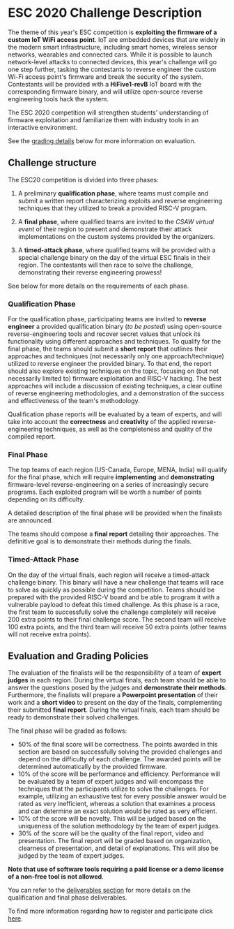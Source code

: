 ESC 2020 Challenge Description
==============================


The theme of this year's ESC competition is **exploiting the firmware of a custom IoT WiFi access point**. IoT are embedded devices that are widely in the modern smart infrastructure, including smart homes, wireless sensor networks, wearables and connected cars. While it is possible to launch network-level attacks to connected devices, this year's challenge will go one step further, tasking the contestants to reverse engineer the custom Wi-Fi access point's firmware and break the security of the system. Contestants will be provided with a **HiFive1-revB** IoT board with the corresponding firmware binary, and will utilize open-source reverse engineering tools hack the system.

The ESC 2020 competition will strengthen students' understanding of firmware exploitation and familiarize them with industry tools in an interactive environment.

See the [grading details](#evaluation-and-grading-policies) below for more information on evaluation.


## Challenge structure

The ESC20 competition is divided into three phases:

1. A preliminary **qualification phase**, where teams must compile and submit a written report characterizing exploits and reverse engineering techniques that they utilized to break a provided RISC-V program.

2. A **final phase**, where qualified teams are invited to the *CSAW virtual event* of their region to present and demonstrate their attack implementations on the custom systems provided by the organizers.

3. A **timed-attack phase**, where qualified teams will be provided with a special challenge binary on the day of the virtual ESC finals in their region. The contestants will then race to solve the challenge, demonstrating their reverse engineering prowess!

See below for more details on the requirements of each phase.


### Qualification Phase

For the qualification phase, participating teams are invited to **reverse engineer** a provided qualification binary (*to be posted*) using open-source reverse-engineering tools and recover secret values that unlock its functionality using different approaches and techniques. To qualify for the final phase, the teams should submit a **short report** that outlines their approaches and techniques (not necessarily only one approach/technique) utilized to reverse engineer the provided binary. To that end, the report should also explore existing techniques on the topic, focusing on (but not necessarily limited to) firmware exploitation and RISC-V hacking. The best approaches will include a discussion of existing techniques, a clear outline of reverse engineering methodologies, and a demonstration of the success and effectiveness of the team's methodology.

Qualification phase reports will be evaluated by a team of experts, and will take into account the **correctness** and **creativity** of the applied reverse-engineering techniques, as well as the completeness and quality of the compiled report.

### Final Phase

The top teams of each region (US-Canada, Europe, MENA, India) will qualify for the final phase, which will require **implementing** and **demonstrating** firmware-level reverse-engineering on a series of increasingly secure programs. Each exploited program will be worth a number of points depending on its difficulty.

A detailed description of the final phase will be provided when the finalists are announced.

The teams should compose a **final report** detailing their approaches. The definitive goal is to demonstrate their methods during the finals.

### Timed-Attack Phase

On the day of the virtual finals, each region will receive a timed-attack challenge binary. This binary will have a new challenge that teams will race to solve as quickly as possible during the competition. Teams should be prepared with the provided RISC-V board and be able to program it with a vulnerable payload to defeat this timed challenge. As this phase is a race, the first team to successfully solve the challenge completely will receive 200 extra points to their final challenge score. The second team will receive 100 extra points, and the third team will receive 50 extra points (other teams will not receive extra points).


## Evaluation and Grading Policies

The evaluation of the finalists will be the responsibility of a team of **expert judges** in each region. During the virtual finals, each team should be able to answer the questions posed by the judges and **demonstrate their methods**. Furthermore, the finalists will prepare a **Powerpoint presentation** of their work and a **short video** to present on the day of the finals, complementing their submitted **final report**. During the virtual finals, each team should be ready to demonstrate their solved challenges.

The final phase will be graded as follows:
- 50% of the final score will be correctness. The points awarded in this section are based on successfully solving the provided challenges and depend on the difficulty of each challenge. The awarded points will be determined automatically by the provided firmware.
- 10% of the score will be performance and efficiency. Performance will be evaluated by a team of expert judges and will encompass the techniques that the participants utilize to solve the challenges. For example, utilizing an exhaustive test for every possible answer would be rated as very inefficient, whereas a solution that examines a process and can determine an exact solution would be rated as very efficient.
- 10% of the score will be novelty. This will be judged based on the uniqueness of the solution methodology by the team of expert judges.
- 30% of the score will be the quality of the final report, video and presentation. The final report will be graded based on organization, clearness of presentation, and detail of explanations. This will also be judged by the team of expert judges.

 **Note that use of software tools requiring a paid license or a demo license of a non-free tool is not allowed**.


You can refer to the [deliverables section](logistics.md#deliverables) for more details on the qualification and final phase deliverables.


To find more information regarding how to register and participate click [here](logistics.md).
